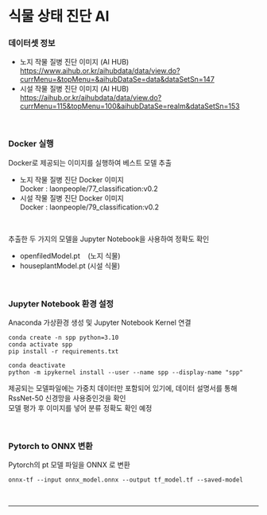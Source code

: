 # 식물 상태 진단 AI

### 데이터셋 정보
- 노지 작물 질병 진단 이미지 (AI HUB)   
https://www.aihub.or.kr/aihubdata/data/view.do?currMenu=&topMenu=&aihubDataSe=data&dataSetSn=147   
- 시설 작물 질병 진단 이미지 (AI HUB)   
https://aihub.or.kr/aihubdata/data/view.do?currMenu=115&topMenu=100&aihubDataSe=realm&dataSetSn=153   

<br>

### Docker 실행
Docker로 제공되는 이미지를 실행하여 베스트 모델 추출   

- 노지 작물 질병 진단 Docker 이미지   
Docker : laonpeople/77_classification:v0.2   
- 시설 작물 질병 진단 Docker 이미지   
Docker : laonpeople/79_classification:v0.2   

<br>

추출한 두 가지의 모델을 Jupyter Notebook을 사용하여 정확도 확인
- openfiledModel.pt &nbsp;&nbsp; (노지 식물)
- houseplantModel.pt (시설 식물)

<br>

### Jupyter Notebook 환경 설정
Anaconda 가상환경 생성 및 Jupyter Notebook Kernel 연결
```
conda create -n spp python=3.10
conda activate spp
pip install -r requirements.txt

conda deactivate
python -m ipykernel install --user --name spp --display-name "spp"
```
제공되는 모델파일에는 가중치 데이터만 포함되어 있기에, 데이터 설명서를 통해 RssNet-50 신경망을 사용중인것을 확인   
모델 평가 후 이미지를 넣어 분류 정확도 확인 예정

<br>

### Pytorch to ONNX 변환
Pytorch의 pt 모델 파일을 ONNX 로 변환
```
onnx-tf --input onnx_model.onnx --output tf_model.tf --saved-model
```


<br>

---
